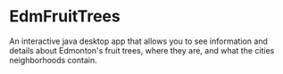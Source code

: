 # EdmFruitTrees
An interactive java desktop app that allows you to see information and details about Edmonton's fruit trees, where they are, and what the cities neighborhoods contain. 
